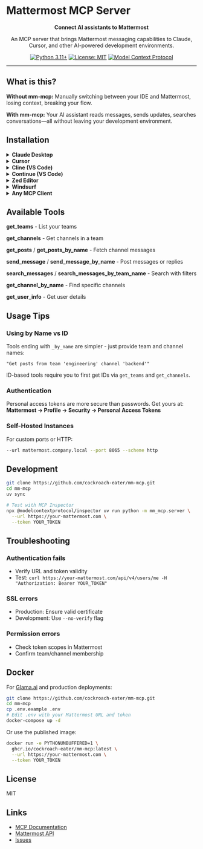 # Mattermost MCP Server

<div align="center">

**Connect AI assistants to Mattermost**

An MCP server that brings Mattermost messaging capabilities to Claude, Cursor, and other AI-powered development environments.

[![Python 3.11+](https://img.shields.io/badge/python-3.11+-blue.svg)](https://www.python.org/downloads/)
[![License: MIT](https://img.shields.io/badge/License-MIT-yellow.svg)](https://opensource.org/licenses/MIT)
[![Model Context Protocol](https://img.shields.io/badge/MCP-Server-green.svg)](https://modelcontextprotocol.io/)

</div>

---

## What is this?

**Without mm-mcp:** Manually switching between your IDE and Mattermost, losing context, breaking your flow.

**With mm-mcp:** Your AI assistant reads messages, sends updates, searches conversations—all without leaving your development environment.

## Installation

<details>
<summary><b>Claude Desktop</b></summary>

Add to your config file:

**macOS:** `~/Library/Application Support/Claude/claude_desktop_config.json`
**Windows:** `%APPDATA%\Claude\claude_desktop_config.json`
**Linux:** `~/.config/Claude/claude_desktop_config.json`

```json
{
  "mcpServers": {
    "mattermost": {
      "command": "uvx",
      "args": [
        "--from", "git+https://github.com/cockroach-eater/mm-mcp.git",
        "mm-mcp",
        "--url", "https://your-mattermost.com",
        "--token", "YOUR_TOKEN"
      ]
    }
  }
}
```

**Getting a token:** Mattermost → Profile → Security → Personal Access Tokens → Create Token

Restart Claude Desktop after saving.

</details>

<details>
<summary><b>Cursor</b></summary>

**macOS/Linux:** `~/.cursor/mcp.json`
**Windows:** `%USERPROFILE%\.cursor\mcp.json`

```json
{
  "mcpServers": {
    "mattermost": {
      "command": "uvx",
      "args": [
        "--from", "git+https://github.com/cockroach-eater/mm-mcp.git",
        "mm-mcp",
        "--url", "https://your-mattermost.com",
        "--token", "YOUR_TOKEN"
      ]
    }
  }
}
```

Restart Cursor after saving.

</details>

<details>
<summary><b>Cline (VS Code)</b></summary>

1. Open Cline settings in VS Code
2. Find MCP Servers configuration
3. Add:

```json
{
  "mcpServers": {
    "mattermost": {
      "command": "uvx",
      "args": [
        "--from", "git+https://github.com/cockroach-eater/mm-mcp.git",
        "mm-mcp",
        "--url", "https://your-mattermost.com",
        "--token", "YOUR_TOKEN"
      ]
    }
  }
}
```

</details>

<details>
<summary><b>Continue (VS Code)</b></summary>

1. Open Continue extension settings
2. Navigate to MCP configuration
3. Add server configuration:

```json
{
  "mcpServers": {
    "mattermost": {
      "command": "uvx",
      "args": [
        "--from", "git+https://github.com/cockroach-eater/mm-mcp.git",
        "mm-mcp",
        "--url", "https://your-mattermost.com",
        "--token", "YOUR_TOKEN"
      ]
    }
  }
}
```

</details>

<details>
<summary><b>Zed Editor</b></summary>

Edit `~/.config/zed/settings.json`:

```json
{
  "context_servers": {
    "mattermost": {
      "command": "uvx",
      "args": [
        "--from", "git+https://github.com/cockroach-eater/mm-mcp.git",
        "mm-mcp",
        "--url", "https://your-mattermost.com",
        "--token", "YOUR_TOKEN"
      ]
    }
  }
}
```

</details>

<details>
<summary><b>Windsurf</b></summary>

Edit Windsurf config:

```json
{
  "mcp": {
    "servers": {
      "mattermost": {
        "command": "uvx",
        "args": [
          "--from", "git+https://github.com/cockroach-eater/mm-mcp.git",
          "mm-mcp",
          "--url", "https://your-mattermost.com",
          "--token", "YOUR_TOKEN"
        ]
      }
    }
  }
}
```

</details>

<details>
<summary><b>Any MCP Client</b></summary>

**Command:** `uvx`

**Arguments:**
```
--from git+https://github.com/cockroach-eater/mm-mcp.git
mm-mcp
--url https://your-mattermost.com
--token YOUR_TOKEN
```

**Optional:**
- `--port 8065` - Custom port
- `--scheme http` - Use HTTP
- `--no-verify` - Skip SSL verification (dev only)
- `--login user@example.com --password PASS` - Password auth

</details>

## Available Tools

**get_teams** - List your teams

**get_channels** - Get channels in a team

**get_posts** / **get_posts_by_name** - Fetch channel messages

**send_message** / **send_message_by_name** - Post messages or replies

**search_messages** / **search_messages_by_team_name** - Search with filters

**get_channel_by_name** - Find specific channels

**get_user_info** - Get user details

## Usage Tips

### Using by Name vs ID

Tools ending with `_by_name` are simpler - just provide team and channel names:
```
"Get posts from team 'engineering' channel 'backend'"
```

ID-based tools require you to first get IDs via `get_teams` and `get_channels`.

### Authentication

Personal access tokens are more secure than passwords. Get yours at:
**Mattermost → Profile → Security → Personal Access Tokens**

### Self-Hosted Instances

For custom ports or HTTP:
```bash
--url mattermost.company.local --port 8065 --scheme http
```

## Development

```bash
git clone https://github.com/cockroach-eater/mm-mcp.git
cd mm-mcp
uv sync

# Test with MCP Inspector
npx @modelcontextprotocol/inspector uv run python -m mm_mcp.server \
  --url https://your-mattermost.com \
  --token YOUR_TOKEN
```

## Troubleshooting

### Authentication fails
- Verify URL and token validity
- Test: `curl https://your-mattermost.com/api/v4/users/me -H "Authorization: Bearer YOUR_TOKEN"`

### SSL errors
- Production: Ensure valid certificate
- Development: Use `--no-verify` flag

### Permission errors
- Check token scopes in Mattermost
- Confirm team/channel membership

## Docker

For [Glama.ai](https://glama.ai/mcp/servers) and production deployments:

```bash
git clone https://github.com/cockroach-eater/mm-mcp.git
cd mm-mcp
cp .env.example .env
# Edit .env with your Mattermost URL and token
docker-compose up -d
```

Or use the published image:

```bash
docker run -e PYTHONUNBUFFERED=1 \
  ghcr.io/cockroach-eater/mm-mcp:latest \
  --url https://your-mattermost.com \
  --token YOUR_TOKEN
```

## License

MIT

## Links

- [MCP Documentation](https://modelcontextprotocol.io/)
- [Mattermost API](https://api.mattermost.com/)
- [Issues](https://github.com/cockroach-eater/mm-mcp/issues)
